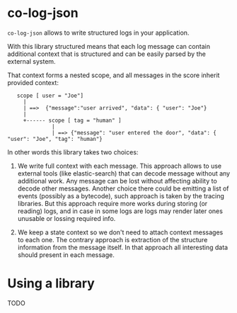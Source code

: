 # co-log-json

`co-log-json` allows to write structured logs in your application.

With this library structured means that each log message can contain additional
context that is structured and can be easily parsed by the external system.

That context forms a nested scope, and all messages in the score inherit provided
context:

```
   scope [ user = "Joe"] 
     |
     | ==>  {"message":"user arrived", "data": { "user": "Joe"}
     |
     +------ scope [ tag = "human" ]
              |
              | ==> {"message": "user entered the door", "data": { "user": "Joe", "tag": "human"}
```

In other words this library takes two choices:

  1. We write full context with each message. This approach allows to use external
  tools (like elastic-search) that can decode message without any additional work.
  Any message can be lost without affecting ability to decode other messages. Another
  choice there could be emitting a list of events (possibly as a bytecode), such approach
  is taken by the tracing libraries. But this approach require more works during storing
  (or reading) logs, and in case in some logs are logs may render later ones unusable or
  lossing required info.

  2. We keep a state context so we don't need to attach context messages to each one.
  The contrary approach is extraction of the structure information from the message itself.
  In that approach all interesting data should present in each message.

# Using a library

TODO

